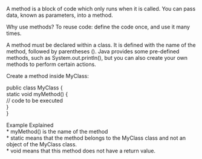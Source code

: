 A method is a block of code which only runs when it is called.
You can pass data, known as parameters, into a method.

Why use methods?
To reuse code: define the code once, and use it many times.

A method must be declared within a class. It is defined with the name of the method, followed by parentheses (). 
Java provides some pre-defined methods, such as System.out.println(), 
but you can also create your own methods to perform certain actions.

Create a method inside MyClass:    

public class MyClass {  
  static void myMethod() {  
    // code to be executed  
  }  
}  

Example Explained  
    * myMethod() is the name of the method  
    * static means that the method belongs to the MyClass class and not an object of the MyClass class.  
    * void means that this method does not have a return value.  
   

